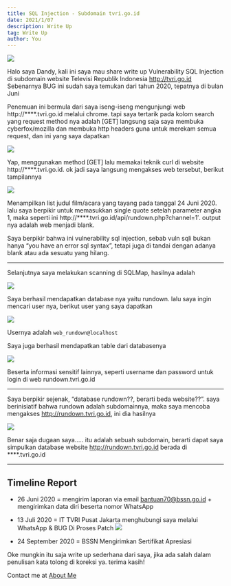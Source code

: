 ```yaml
---
title: SQL Injection - Subdomain tvri.go.id
date: 2021/1/07
description: Write Up
tag: Write Up
author: You
---
```


![](https://miro.medium.com/max/14000/1*z2ycWiANWQbreVjLBfJYlw.png)

Halo saya Dandy, kali ini saya mau share write up Vulnerability SQL Injection di subdomain website Televisi Republik Indonesia http://tvri.go.id
Sebenarnya BUG ini sudah saya temukan dari tahun 2020, tepatnya di bulan Juni

Penemuan ini bermula dari saya iseng-iseng mengunjungi web http://****.tvri.go.id melalui chrome. tapi saya tertarik pada kolom search yang request method nya adalah [GET]
langsung saja saya membuka cyberfox/mozilla dan membuka http headers guna untuk merekam semua request, dan ini yang saya dapatkan

![](https://miro.medium.com/max/659/0*d1zNDqPY65kZuWZB.jpg)

Yap, menggunakan method [GET] lalu memakai teknik curl di website http://****.tvri.go.id. ok jadi saya langsung mengakses web tersebut, berikut tampilannya

![](https://miro.medium.com/max/2400/0*ukQzYf7AqavyHf4U.jpg)

Menampilkan list judul film/acara yang tayang pada tanggal 24 Juni 2020. lalu saya berpikir untuk memasukkan single quote setelah parameter angka 1, maka seperti ini http://****.tvri.go.id/api/rundown.php?channel=1′. output nya adalah web menjadi blank.

Saya berpikir bahwa ini vulnerability sql injection, sebab vuln sqli bukan hanya “you have an error sql syntax”, tetapi juga di tandai dengan adanya blank atau ada sesuatu yang hilang.

___

Selanjutnya saya melakukan scanning di SQLMap, hasilnya adalah

![](https://miro.medium.com/max/2400/0*LpjSJYH4CVRMMMIs.jpg)

Saya berhasil mendapatkan database nya yaitu rundown. lalu saya ingin mencari user nya, berikut user yang saya dapatkan

![](https://miro.medium.com/max/468/0*j_uy4WQoTBDKPPAl.jpg)

Usernya adalah `web_rundown@localhost`

Saya juga berhasil mendapatkan table dari databasenya

![](https://miro.medium.com/max/2400/0*dUnGBRQ9EQ_aHKv9.jpg)

Beserta informasi sensitif lainnya, seperti username dan password untuk login di web rundown.tvri.go.id

___

Saya berpikir sejenak, “database rundown??, berarti beda website??”. saya berinisiatif bahwa rundown adalah subdomainnya, maka saya mencoba mengakses http://rundown.tvri.go.id, ini dia hasilnya

![](https://miro.medium.com/max/20000/0*Sb7aVeSr7xFMEcW3.jpg)

Benar saja dugaan saya….. itu adalah sebuah subdomain, berarti dapat saya simpulkan database website http://rundown.tvri.go.id berada di ****.tvri.go.id

___

## Timeline Report

* 26 Juni 2020 = mengirim laporan via email bantuan70@bssn.go.id + mengirimkan data diri beserta nomor WhatsApp

* 13 Juli 2020 = IT TVRI Pusat Jakarta menghubungi saya melalui WhatsApp & BUG Di Proses Patch
![](https://media.rafterday.com/files/Greenshot.png)

* 24 September 2020 = BSSN Mengirimkan Sertifikat Apresiasi

Oke mungkin itu saja write up sederhana dari saya, jika ada salah dalam penulisan kata tolong di koreksi ya. terima kasih!

Contact me at [About Me](/about/)